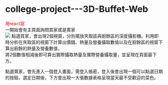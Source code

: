 # college-project---3D-Buffet-Web
<font color=#FF0000>用react寫</font>  
一開始會有主頁面詢問買家或是賣家  
<img src="../Users/29191/OneDrive/桌面/buffet1.png" />
點選買家，會出現2個視窗，分別擺放夾取區與廚餘區的深度攝影機。利用即時分析在夾取區的視窗下計算出價錢、熱量及營養攝取數值以及在廚餘區的視窗下算出廚餘的熱量及營養數值，  
將2個數值相減後即可算出實際攝取熱量及實際營養攝取量，並呈現在頁面最下方。  

點選賣家，會先進入一個登入畫面，需登入帳密，登入後會出現一個可以點選日期的按鈕，選定日期後，下方會出現一大張數據表格呈現當天最不受歡迎的菜色。  
